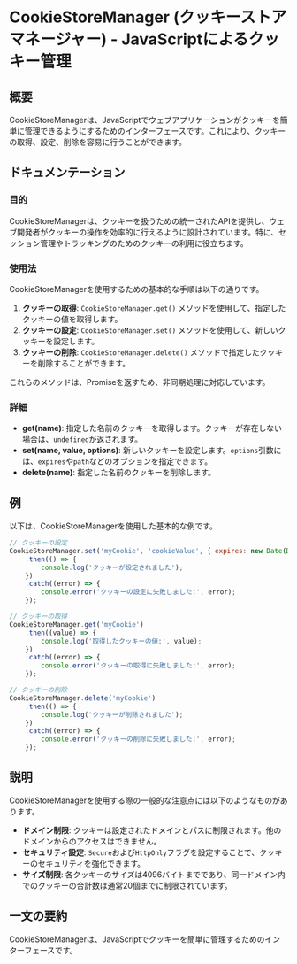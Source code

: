 <!--
Meta Description: # CookieStoreManager (クッキーストアマネージャー) - JavaScriptによるクッキー管理 ## 概要 CookieStoreManagerは、JavaScriptでウェブアプリケーションがクッキーを簡単に管理できるようにするためのインターフェースです。これにより、クッキー...
Meta Keywords: error, cookiestoremanager, console, cookiestoremanagerは, クッキーの取得
-->

# CookieStoreManager (クッキーストアマネージャー) - JavaScriptによるクッキー管理

## 概要
CookieStoreManagerは、JavaScriptでウェブアプリケーションがクッキーを簡単に管理できるようにするためのインターフェースです。これにより、クッキーの取得、設定、削除を容易に行うことができます。

## ドキュメンテーション
### 目的
CookieStoreManagerは、クッキーを扱うための統一されたAPIを提供し、ウェブ開発者がクッキーの操作を効率的に行えるように設計されています。特に、セッション管理やトラッキングのためのクッキーの利用に役立ちます。

### 使用法
CookieStoreManagerを使用するための基本的な手順は以下の通りです。

1. **クッキーの取得**: `CookieStoreManager.get()` メソッドを使用して、指定したクッキーの値を取得します。
2. **クッキーの設定**: `CookieStoreManager.set()` メソッドを使用して、新しいクッキーを設定します。
3. **クッキーの削除**: `CookieStoreManager.delete()` メソッドで指定したクッキーを削除することができます。

これらのメソッドは、Promiseを返すため、非同期処理に対応しています。

### 詳細
- **get(name)**: 指定した名前のクッキーを取得します。クッキーが存在しない場合は、`undefined`が返されます。
- **set(name, value, options)**: 新しいクッキーを設定します。`options`引数には、`expires`や`path`などのオプションを指定できます。
- **delete(name)**: 指定した名前のクッキーを削除します。

## 例
以下は、CookieStoreManagerを使用した基本的な例です。

```javascript
// クッキーの設定
CookieStoreManager.set('myCookie', 'cookieValue', { expires: new Date(Date.now() + 86400e3) })
    .then(() => {
        console.log('クッキーが設定されました');
    })
    .catch((error) => {
        console.error('クッキーの設定に失敗しました:', error);
    });

// クッキーの取得
CookieStoreManager.get('myCookie')
    .then((value) => {
        console.log('取得したクッキーの値:', value);
    })
    .catch((error) => {
        console.error('クッキーの取得に失敗しました:', error);
    });

// クッキーの削除
CookieStoreManager.delete('myCookie')
    .then(() => {
        console.log('クッキーが削除されました');
    })
    .catch((error) => {
        console.error('クッキーの削除に失敗しました:', error);
    });
```

## 説明
CookieStoreManagerを使用する際の一般的な注意点には以下のようなものがあります。

- **ドメイン制限**: クッキーは設定されたドメインとパスに制限されます。他のドメインからのアクセスはできません。
- **セキュリティ設定**: `Secure`および`HttpOnly`フラグを設定することで、クッキーのセキュリティを強化できます。
- **サイズ制限**: 各クッキーのサイズは4096バイトまでであり、同一ドメイン内でのクッキーの合計数は通常20個までに制限されています。

## 一文の要約
CookieStoreManagerは、JavaScriptでクッキーを簡単に管理するためのインターフェースです。